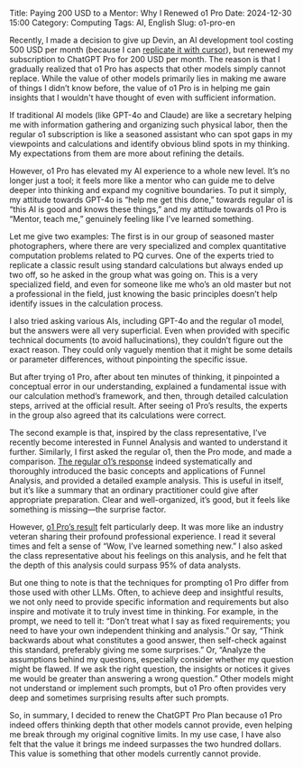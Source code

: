 Title: Paying 200 USD to a Mentor: Why I Renewed o1 Pro
Date: 2024-12-30 15:00
Category: Computing
Tags: AI, English
Slug: o1-pro-en

Recently, I made a decision to give up Devin, an AI development tool costing 500 USD per month (because I can [replicate it with cursor](/cursor-to-devin-en.html)), but renewed my subscription to ChatGPT Pro for 200 USD per month. The reason is that I gradually realized that o1 Pro has aspects that other models simply cannot replace. While the value of other models primarily lies in making me aware of things I didn’t know before, the value of o1 Pro is in helping me gain insights that I wouldn't have thought of even with sufficient information.

If traditional AI models (like GPT-4o and Claude) are like a secretary helping me with information gathering and organizing such physical labor, then the regular o1 subscription is like a seasoned assistant who can spot gaps in my viewpoints and calculations and identify obvious blind spots in my thinking. My expectations from them are more about refining the details.

However, o1 Pro has elevated my AI experience to a whole new level. It’s no longer just a tool; it feels more like a mentor who can guide me to delve deeper into thinking and expand my cognitive boundaries. To put it simply, my attitude towards GPT-4o is “help me get this done,” towards regular o1 is “this AI is good and knows these things,” and my attitude towards o1 Pro is “Mentor, teach me,” genuinely feeling like I’ve learned something.

Let me give two examples: The first is in our group of seasoned master photographers, where there are very specialized and complex quantitative computation problems related to PQ curves. One of the experts tried to replicate a classic result using standard calculations but always ended up two off, so he asked in the group what was going on. This is a very specialized field, and even for someone like me who’s an old master but not a professional in the field, just knowing the basic principles doesn’t help identify issues in the calculation process.

I also tried asking various AIs, including GPT-4o and the regular o1 model, but the answers were all very superficial. Even when provided with specific technical documents (to avoid hallucinations), they couldn’t figure out the exact reason. They could only vaguely mention that it might be some details or parameter differences, without pinpointing the specific issue.

But after trying o1 Pro, after about ten minutes of thinking, it pinpointed a conceptual error in our understanding, explained a fundamental issue with our calculation method’s framework, and then, through detailed calculation steps, arrived at the official result. After seeing o1 Pro’s results, the experts in the group also agreed that its calculations were correct.

The second example is that, inspired by the class representative, I’ve recently become interested in Funnel Analysis and wanted to understand it further. Similarly, I first asked the regular o1, then the Pro mode, and made a comparison. [The regular o1’s response](https://chatgpt.com/share/6772f2c8-71f8-800a-87c5-aefcb630044e) indeed systematically and thoroughly introduced the basic concepts and applications of Funnel Analysis, and provided a detailed example analysis. This is useful in itself, but it’s like a summary that an ordinary practitioner could give after appropriate preparation. Clear and well-organized, it’s good, but it feels like something is missing—the surprise factor.

However, [o1 Pro’s result](https://chatgpt.com/share/6772f224-ab60-800a-9c9f-55977e3b9171) felt particularly deep. It was more like an industry veteran sharing their profound professional experience. I read it several times and felt a sense of “Wow, I’ve learned something new.” I also asked the class representative about his feelings on this analysis, and he felt that the depth of this analysis could surpass 95% of data analysts.

But one thing to note is that the techniques for prompting o1 Pro differ from those used with other LLMs. Often, to achieve deep and insightful results, we not only need to provide specific information and requirements but also inspire and motivate it to truly invest time in thinking. For example, in the prompt, we need to tell it: “Don’t treat what I say as fixed requirements; you need to have your own independent thinking and analysis.” Or say, “Think backwards about what constitutes a good answer, then self-check against this standard, preferably giving me some surprises.” Or, “Analyze the assumptions behind my questions, especially consider whether my question might be flawed. If we ask the right question, the insights or notices it gives me would be greater than answering a wrong question.” Other models might not understand or implement such prompts, but o1 Pro often provides very deep and sometimes surprising results after such prompts.

So, in summary, I decided to renew the ChatGPT Pro Plan because o1 Pro indeed offers thinking depth that other models cannot provide, even helping me break through my original cognitive limits. In my use case, I have also felt that the value it brings me indeed surpasses the two hundred dollars. This value is something that other models currently cannot provide.